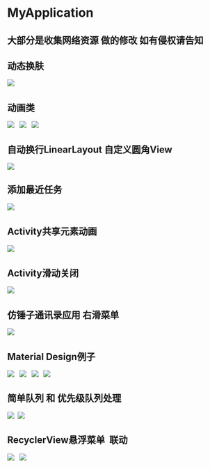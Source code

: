 # MyApplication
## 大部分是收集网络资源 做的修改 如有侵权请告知
## 动态换肤
![](/ScreenShoot/SkinLoaderScreenShoot.gif )  
## 动画类
![](/ScreenShoot/AnimSVGScreenShoot.gif )  
![](/ScreenShoot/AnimScreenShoot.gif )  
![](/ScreenShoot/AnimScreenShoot1.gif )  
## 自动换行LinearLayout 自定义圆角View
![](/ScreenShoot/AutoLineLayoutScreenShoot.gif )
## 添加最近任务
![](/ScreenShoot/AddRecentTaskScreenShoot.gif)  
## Activity共享元素动画
![](/ScreenShoot/SceneTransitionScreenShoot.gif ) 
## Activity滑动关闭
![](/ScreenShoot/SwipBackCloseScreenShoot.gif )  
## 仿锤子通讯录应用 右滑菜单
![](/ScreenShoot/RightSwipMenuScreenShoot.gif )  
## Material Design例子
![](/ScreenShoot/CollapsingToolbarLayoutScreenShoot.gif )  
![](/ScreenShoot/NestedScrolling1ScreenShoot.gif )  
![](/ScreenShoot/NestedScrolling2ScreenShoot.gif )  
![](/ScreenShoot/NestedScrollingScreenShoot.gif )  
## 简单队列 和 优先级队列处理
![](/ScreenShoot/SimpleQueueScreenShoot.gif ) 
![](/ScreenShoot/PriorityQueueScreenShoot.gif )  
## RecyclerView悬浮菜单  联动
![](/ScreenShoot/RecyclerViewItemDecorationScreenShoot.gif )  
![](/ScreenShoot/RecyclerViewRelatedScreenShoot.gif )  

